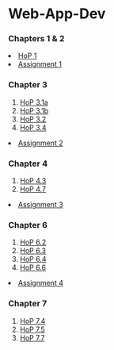 # Web-App-Dev

<head>
  <h3><b>Chapters 1 & 2 </b></h3>
</head>
<body>
  <li><a href="chapter1-2/structure.html">HoP 1</a></li>
  <li><a href="">Assignment 1</a></li>
</body>

<head>
  <h3><b>Chapter 3 </b></h3>
</head>
<body>
  <ol>
      <li><a href="chapter3/inline.html">HoP 3.1a</a></li>
      <li><a href="chapter3/inlinep.html">HoP 3.1b</a></li>
      <li><a href="chapter3/embedded.html">HoP 3.2</a></li>
      <li><a href="chapter3/embedded1.html">HoP 3.4</a></li>
    </ol>
  <li><a href="">Assignment 2</a></li>
</body>

<head>
  <h3><b>Chapter 4</b></h3>
</head>
<body>
  <ol>
    <li><a href="chapter4/ch4hop1.html">HoP 4.3</a></li>
    <li><a href="chapter4/ch4hop2.html">HoP 4.7</a></li>
  </ol>
  <li><a href="">Assignment 3</a></li>
</body>

<head>
  <h3><b>Chapter 6 </b></h3>
</head>
<body>
  <ol>
    <li><a href="chapter6/Ch6HOP6-2.html">HoP 6.2</a></li>
    <li><a href="chapter6/Ch6HOP6-3.html">HoP 6.3</a></li>
    <li><a href="chapter6/Ch6HOP6-4.html">HoP 6.4</a></li>
    <li><a href="chapter6/Ch6HOP6-6.html">HoP 6.6</a></li>
  </ol>
  <li><a href="">Assignment 4</a></li>
</body>

<head>
  <h3><b>Chapter 7</b></h3>
</head>
<body>
  <ol>
    <li><a href="chapter7/Ch7HOP7-4.html">HoP 7.4</a></li>
    <li><a href="chapter7/Ch7HOP7-5.html">HoP 7.5</a></li>
    <li><a href="chapter7/Ch7HOP7-7.html">HoP 7.7</a></li>
  </ol>
</body>
